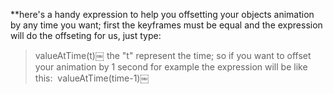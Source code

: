**here's a handy expression to help you offsetting your objects animation by any time you want; first the keyframes must be equal and the expression will do the offseting for us, just type: 
> valueAtTime(t)￼
the "t" represent the time; so if you want to offset your animation by 1 second for example the expression will be like this: 
> valueAtTime(time-1)￼



